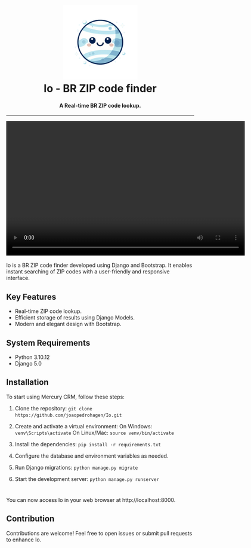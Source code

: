 <h1 align="center">
  <br>
  <img src="Io.png" width="200">
  <br>
  Io - BR ZIP code finder
  <br>
</h1>

<h4 align="center"> A Real-time BR ZIP code lookup.  </h4>

---

<video width="640" height="360" controls>
  <source src="URL_DO_SEU_VIDEO.mp4" type="video/mp4">
</video>

Io is a BR ZIP code finder developed using Django and Bootstrap. It enables instant searching of ZIP codes with a user-friendly and responsive interface.

## Key Features

* Real-time ZIP code lookup.
* Efficient storage of results using Django Models.
* Modern and elegant design with Bootstrap.

## System Requirements

* Python 3.10.12
* Django 5.0

## Installation

To start using Mercury CRM, follow these steps:

1. Clone the repository:
``` git clone https://github.com/joaopedrohagen/Io.git ```

2. Create and activate a virtual environment:
On Windows: ``` venv\Scripts\activate ```
On Linux/Mac: ``` source venv/bin/activate ```

3. Install the dependencies:
``` pip install -r requirements.txt ```

4. Configure the database and environment variables as needed.

5. Run Django migrations:
``` python manage.py migrate ```

6. Start the development server:
``` python manage.py runserver ```

#
#
You can now access Io in your web browser at http://localhost:8000.


## Contribution
Contributions are welcome! Feel free to open issues or submit pull requests to enhance Io.
